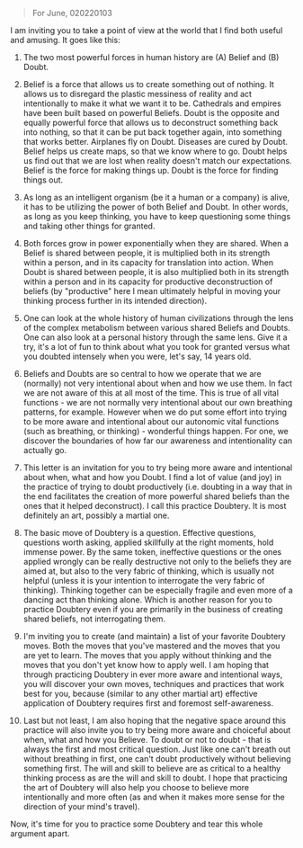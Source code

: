 
> For June, 020220103

I am inviting you to take a point of view at the world that I find both useful and amusing. It goes like this:

1. The two most powerful forces in human history are (A) Belief and (B) Doubt.

2. Belief is a force that allows us to create something out of nothing. It allows us to disregard the plastic messiness of reality and act intentionally to make it what we want it to be. Cathedrals and empires have been built based on powerful Beliefs. Doubt is the opposite and equally powerful force that allows us to deconstruct something back into nothing, so that it can be put back together again, into something that works better. Airplanes fly on Doubt. Diseases are cured by Doubt. Belief helps us create maps, so that we know where to go. Doubt helps us find out that we are lost when reality doesn't match our expectations. Belief is the force for making things up. Doubt is the force for finding things out.    

3. As long as an intelligent organism (be it a human or a company) is alive, it has to be utilizing the power of both Belief and Doubt. In other words, as long as you keep thinking, you have to keep questioning some things and taking other things for granted.

4. Both forces grow in power exponentially when they are shared. When a Belief is shared between people, it is multiplied both in its strength within a person, and in its capacity for translation into action. When Doubt is shared between people, it is also multiplied both in its strength within a person and in its capacity for productive deconstruction of beliefs (by "productive" here I mean ultimately helpful in moving your thinking process further in its intended direction).
       
5. One can look at the whole history of human civilizations through the lens of the complex metabolism between various shared Beliefs and Doubts. One can also look at a personal history through the same lens. Give it a try, it's a lot of fun to think about what you took for granted versus what you doubted intensely when you were, let's say, 14 years old.
   
6. Beliefs and Doubts are so central to how we operate that we are (normally) not very intentional about when and how we use them. In fact we are not aware of this at all most of the time. This is true of all vital functions - we are not normally very intentional about our own breathing patterns, for example. However when we do put some effort into trying to be more aware and intentional about our autonomic vital functions (such as breathing, or thinking) - wonderful things happen. For one, we discover the boundaries of how far our awareness and intentionality can actually go.
   
7. This letter is an invitation for you to try being more aware and intentional about when, what and how you Doubt. I find a lot of value (and joy) in the practice of trying to doubt productively (i.e. doubting in a way that in the end facilitates the creation of more powerful shared beliefs than the ones that it helped deconstruct). I call this practice Doubtery. It is most definitely an art, possibly a martial one.

8. The basic move of Doubtery is a question. Effective questions, questions worth asking, applied skillfully at the right moments, hold immense power. By the same token, ineffective questions or the ones applied wrongly can be really destructive not only to the beliefs they are aimed at, but also to the very fabric of thinking, which is usually not helpful (unless it is your intention to interrogate the very fabric of thinking). Thinking together can be especially fragile and even more of a dancing act than thinking alone. Which is another reason for you to practice Doubtery even if you are primarily in the business of creating shared beliefs, not interrogating them.      

9. I'm inviting you to create (and maintain) a list of your favorite Doubtery moves. Both the moves that you've mastered and the moves that you are yet to learn. The moves that you apply without thinking and the moves that you don't yet know how to apply well. I am hoping that through practicing Doubtery in ever more aware and intentional ways, you will discover your own moves, techniques and practices that work best for you, because (similar to any other martial art) effective application of Doubtery requires first and foremost self-awareness.

10. Last but not least, I am also hoping that the negative space around this practice will also invite you to try being more aware and choiceful about when, what and how you Believe. To doubt or not to doubt - that is always the first and most critical question. Just like one can't breath out without breathing in first, one can't doubt productively without believing something first. The will and skill to believe are as critical to a healthy thinking process as are the will and skill to doubt. I hope that practicing the art of Doubtery will also help you choose to believe more intentionally and more often (as and when it makes more sense for the direction of your mind's travel).  

Now, it's time for you to practice some Doubtery and tear this whole argument apart.